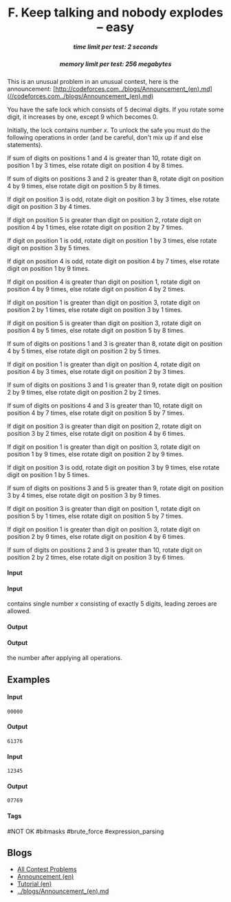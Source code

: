 <h1 style='text-align: center;'> F. Keep talking and nobody explodes – easy</h1>

<h5 style='text-align: center;'>time limit per test: 2 seconds</h5>
<h5 style='text-align: center;'>memory limit per test: 256 megabytes</h5>

This is an unusual problem in an unusual contest, here is the announcement: [http://codeforces.com../blogs/Announcement_(en).md](//codeforces.com../blogs/Announcement_(en).md)

You have the safe lock which consists of 5 decimal digits. If you rotate some digit, it increases by one, except 9 which becomes 0.

Initially, the lock contains number $x$. To unlock the safe you must do the following operations in order (and be careful, don't mix up if and else statements).

If sum of digits on positions 1 and 4 is greater than 10, rotate digit on position 1 by 3 times, else rotate digit on position 4 by 8 times.

If sum of digits on positions 3 and 2 is greater than 8, rotate digit on position 4 by 9 times, else rotate digit on position 5 by 8 times.

If digit on position 3 is odd, rotate digit on position 3 by 3 times, else rotate digit on position 3 by 4 times.

If digit on position 5 is greater than digit on position 2, rotate digit on position 4 by 1 times, else rotate digit on position 2 by 7 times.

If digit on position 1 is odd, rotate digit on position 1 by 3 times, else rotate digit on position 3 by 5 times.

If digit on position 4 is odd, rotate digit on position 4 by 7 times, else rotate digit on position 1 by 9 times.

If digit on position 4 is greater than digit on position 1, rotate digit on position 4 by 9 times, else rotate digit on position 4 by 2 times.

If digit on position 1 is greater than digit on position 3, rotate digit on position 2 by 1 times, else rotate digit on position 3 by 1 times.

If digit on position 5 is greater than digit on position 3, rotate digit on position 4 by 5 times, else rotate digit on position 5 by 8 times.

If sum of digits on positions 1 and 3 is greater than 8, rotate digit on position 4 by 5 times, else rotate digit on position 2 by 5 times.

If digit on position 1 is greater than digit on position 4, rotate digit on position 4 by 3 times, else rotate digit on position 2 by 3 times.

If sum of digits on positions 3 and 1 is greater than 9, rotate digit on position 2 by 9 times, else rotate digit on position 2 by 2 times.

If sum of digits on positions 4 and 3 is greater than 10, rotate digit on position 4 by 7 times, else rotate digit on position 5 by 7 times.

If digit on position 3 is greater than digit on position 2, rotate digit on position 3 by 2 times, else rotate digit on position 4 by 6 times.

If digit on position 1 is greater than digit on position 3, rotate digit on position 1 by 9 times, else rotate digit on position 2 by 9 times.

If digit on position 3 is odd, rotate digit on position 3 by 9 times, else rotate digit on position 1 by 5 times.

If sum of digits on positions 3 and 5 is greater than 9, rotate digit on position 3 by 4 times, else rotate digit on position 3 by 9 times.

If digit on position 3 is greater than digit on position 1, rotate digit on position 5 by 1 times, else rotate digit on position 5 by 7 times.

If digit on position 1 is greater than digit on position 3, rotate digit on position 2 by 9 times, else rotate digit on position 4 by 6 times.

If sum of digits on positions 2 and 3 is greater than 10, rotate digit on position 2 by 2 times, else rotate digit on position 3 by 6 times.

#### Input

#### Input

 contains single number $x$ consisting of exactly 5 digits, leading zeroes are allowed.

#### Output

#### Output

 the number after applying all operations.

## Examples

#### Input


```text
00000
```
#### Output


```text
61376
```
#### Input


```text
12345
```
#### Output


```text
07769
```


#### Tags 

#NOT OK #bitmasks #brute_force #expression_parsing 

## Blogs
- [All Contest Problems](../AIM_Tech_Poorly_Prepared_Contest_(unrated,_funny,_Div._1_preferred).md)
- [Announcement (en)](../blogs/Announcement_(en).md)
- [Tutorial (en)](../blogs/Tutorial_(en).md)
- [../blogs/Announcement_(en).md](../blogs/https:_codeforces.com_blog_entry_73543.md)
